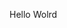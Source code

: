 Hello Wolrd
























































































































































































































































































































































































































































































































































































































































































































































































































































































































































































































































































































































































































































































































































































































































































































































































































































































































































































































































































































































































































































































































































































































































































































































































































































































































































































































































































































































































































































































































































































































































































































































































































































































































































































































































































































































































































































































































































































































































































































































































































































































































































































































































































































































































































































































































































































































































































































































































































































































































